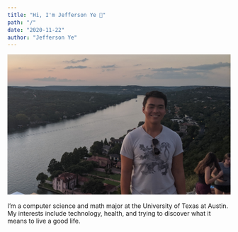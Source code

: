 ```yaml
---
title: "Hi, I'm Jefferson Ye 🤘"
path: "/"
date: "2020-11-22"
author: "Jefferson Ye"
---
```

![Jefferson Ye](../images/JeffersonYeAustin.jpg)

I’m a computer science and math major at the University of Texas at Austin. My interests include technology, health, and trying to discover what it means to live a good life.